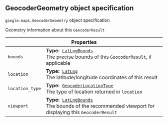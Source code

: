 <h2 id="GeocoderGeometry"> GeocoderGeometry object specification </h2><p>
<code><span itemprop="path">google.maps</span>.<span itemprop="name">GeocoderGeometry</span></code>
object specification
</p><p>Geometry information about this <code>GeocoderResult</code></p><div class="devsite-table-wrapper"><table class="properties responsive" summary="record GeocoderGeometry - Properties">
<thead>
<tr><th colspan="2">Properties</th>
</tr></thead>
<tbody>
<tr>
<td><code><span>bounds</span></code></td>
<td><div><strong>Type:</strong>&nbsp; <code><a href="https://github.com/amenadiel/google-maps-documentation/blob/master/docs/LatLngBounds.md">LatLngBounds</a></code></div>
<div class="desc">The precise bounds of this <code>GeocoderResult</code>, if applicable</div></td>
</tr>
<tr>
<td><code><span>location</span></code></td>
<td><div><strong>Type:</strong>&nbsp; <code><a href="https://github.com/amenadiel/google-maps-documentation/blob/master/docs/LatLng.md">LatLng</a></code></div>
<div class="desc">The latitude/longitude coordinates of this result</div></td>
</tr>
<tr>
<td><code><span>location_type</span></code></td>
<td><div><strong>Type:</strong>&nbsp; <code><a href="https://github.com/amenadiel/google-maps-documentation/blob/master/docs/GeocoderLocationType.md">GeocoderLocationType</a></code></div>
<div class="desc">The type of location returned in <code>location</code></div></td>
</tr>
<tr>
<td><code><span>viewport</span></code></td>
<td><div><strong>Type:</strong>&nbsp; <code><a href="https://github.com/amenadiel/google-maps-documentation/blob/master/docs/LatLngBounds.md">LatLngBounds</a></code></div>
<div class="desc">The bounds of the recommended viewport for displaying this <code>GeocoderResult</code></div></td>
</tr>
</tbody>
</table></div>